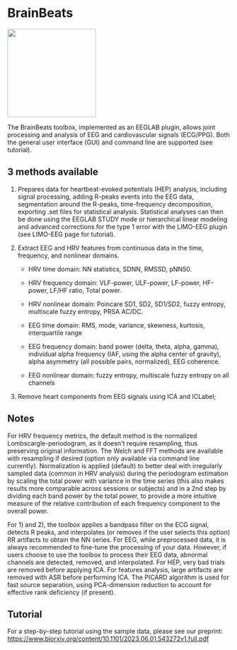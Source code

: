 # BrainBeats


<img src="[https://github.com/amisepa/BrainBeats/blob/v1.3/brainbeats_logo.png](https://github.com/amisepa/BrainBeats/blob/v1.3/brainbeats_logo.png)" width="200">


The BrainBeats toolbox, implemented as an EEGLAB plugin, allows joint processing and analysis of EEG and cardiovascular signals (ECG/PPG). Both the general user interface (GUI) and command line are supported (see tutorial). 

## 3 methods available 

  1) Prepares data for heartbeat-evoked potentials (HEP) analysis, including signal processing, adding R-peaks events into the EEG data, segmentation around the R-peaks, time-frequency decomposition, exporting .set files for statistical analysis. Statistical analyses can then be done using the EEGLAB STUDY mode or hierarchical linear modeling and advanced corrections for the type 1 error with the LIMO-EEG plugin (see LIMO-EEG page for tutorial). 

  2) Extract EEG and HRV features from continuous data in the time, frequency, and nonlinear domains. 
     - HRV time domain: NN statistics, SDNN, RMSSD, pNN50.
     - HRV frequency domain: VLF-power, ULF-power, LF-power, HF-power, LF/HF ratio, Total power. 
     - HRV nonlinear domain: Poincare SD1, SD2, SD1/SD2, fuzzy entropy, multiscale fuzzy entropy, PRSA AC/DC. 

     - EEG time domain: RMS, mode, variance, skewness, kurtosis, interquartile range
     - EEG frequency domain: band power (delta, theta, alpha, gamma), individual alpha frequency (IAF, using the alpha center of gravity), alpha asymmetry (all possible pairs, normalized), EEG coherence.
     - EEG nonlinear domain: fuzzy entropy, multiscale fuzzy entropy on all channels

  3) Remove heart components from EEG signals using ICA and ICLabel; 

## Notes
For HRV frequency metrics, the default method is the normalized Lombscargle-periodogram, as it doesn't require resampling, thus preserving original information. The Welch and FFT methods are available with resampling if desired (option only available via command line currently). Normalization is applied (default) to better deal with irregularly sampled data (common in HRV analysis) during the periodogram estimation by scaling the total power with variance in the time series (this also makes results more comparable across sessions or subjects) and in a 2nd step by dividing each band power by the total power, to provide a more intuitive measure of the relative contribution of each frequency component to the overall power.

For 1) and 2), the toolbox applies a bandpass filter on the ECG signal, detects R peaks, and interpolates (or removes if the user selects this option) RR artifacts to obtain the NN series. For EEG, while preprocessed data, it is always recommended to fine-tune the processing of your data. However, if users choose to use the toolbox to process their EEG data, abnormal channels are detected, removed, and interpolated. For HEP, very bad trials are removed before applying ICA. For features analysis, large artifacts are removed with ASR before performing ICA. The PICARD algorithm is used for fast source separation, using PCA-dimension reduction to account for effective rank deficiency (if present). 


## Tutorial

For a step-by-step tutorial using the sample data, please see our preprint: https://www.biorxiv.org/content/10.1101/2023.06.01.543272v1.full.pdf
